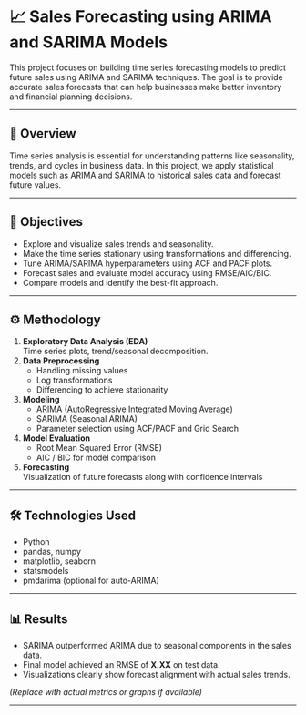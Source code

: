 # 📈 Sales Forecasting using ARIMA and SARIMA Models

This project focuses on building time series forecasting models to predict future sales using ARIMA and SARIMA techniques. The goal is to provide accurate sales forecasts that can help businesses make better inventory and financial planning decisions.


---

## 🧠 Overview
Time series analysis is essential for understanding patterns like seasonality, trends, and cycles in business data. In this project, we apply statistical models such as ARIMA and SARIMA to historical sales data and forecast future values.

---



## 🎯 Objectives
- Explore and visualize sales trends and seasonality.
- Make the time series stationary using transformations and differencing.
- Tune ARIMA/SARIMA hyperparameters using ACF and PACF plots.
- Forecast sales and evaluate model accuracy using RMSE/AIC/BIC.
- Compare models and identify the best-fit approach.

---

## ⚙️ Methodology
1. **Exploratory Data Analysis (EDA)**  
   Time series plots, trend/seasonal decomposition.
2. **Data Preprocessing**  
   - Handling missing values
   - Log transformations
   - Differencing to achieve stationarity
3. **Modeling**  
   - ARIMA (AutoRegressive Integrated Moving Average)
   - SARIMA (Seasonal ARIMA)
   - Parameter selection using ACF/PACF and Grid Search
4. **Model Evaluation**  
   - Root Mean Squared Error (RMSE)
   - AIC / BIC for model comparison
5. **Forecasting**  
   Visualization of future forecasts along with confidence intervals

---

## 🛠 Technologies Used
- Python
- pandas, numpy
- matplotlib, seaborn
- statsmodels
- pmdarima (optional for auto-ARIMA)

---

## 📊 Results
- SARIMA outperformed ARIMA due to seasonal components in the sales data.
- Final model achieved an RMSE of **X.XX** on test data.
- Visualizations clearly show forecast alignment with actual sales trends.

*(Replace with actual metrics or graphs if available)*

---


